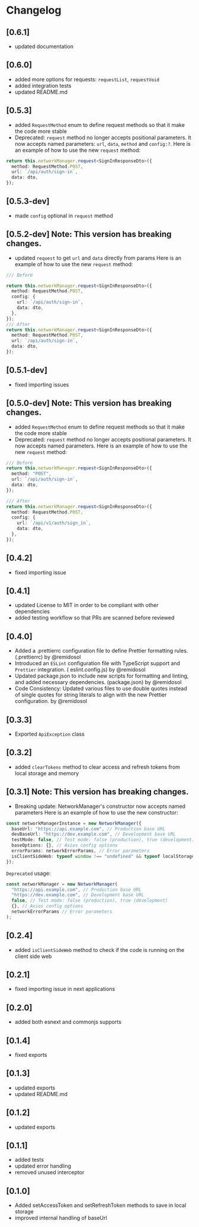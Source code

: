 # Changelog

## [0.6.1]

- updated documentation

## [0.6.0]

- added more options for requests: `requestList`, `requestVoid`
- added integration tests
- updated README.md

## [0.5.3]

- added `RequestMethod` enum to define request methods so that it make the code more stable
- Deprecated: `request` method no longer accepts positional parameters. It now accepts named
  parameters: `url`, `data`, `method` and `config:?`.
  Here is an example of how to use the new `request` method:

```typescript
return this.networkManager.request<SignInResponseDto>({
  method: RequestMethod.POST,
  url: `/api/auth/sign-in`,
  data: dto,
});
```

## [0.5.3-dev]

- made `config` optional in `request` method

## [0.5.2-dev] Note: This version has breaking changes.

- updated `request` to get `url` and `data` directly from params
  Here is an example of how to use the new `request` method:

```typescript
/// Before

return this.networkManager.request<SignInResponseDto>({
  method: RequestMethod.POST,
  config: {
    url: `/api/auth/sign-in`,
    data: dto,
  },
});
/// After
return this.networkManager.request<SignInResponseDto>({
  method: RequestMethod.POST,
  url: `/api/auth/sign-in`,
  data: dto,
});
```

## [0.5.1-dev]

- fixed importing issues

## [0.5.0-dev] Note: This version has breaking changes.

- added `RequestMethod` enum to define request methods so that it make the code more stable
- Deprecated: `request` method no longer accepts positional parameters. It now accepts named
  parameters.
  Here is an example of how to use the new `request` method:

```typescript
/// Before
return this.networkManager.request<SignInResponseDto>({
  method: "POST",
  url: `/api/auth/sign-in`,
  data: dto,
});

/// After
return this.networkManager.request<SignInResponseDto>({
  method: RequestMethod.POST,
  config: {
    url: `/api/v1/auth/sign_in`,
    data: dto,
  },
});
```

## [0.4.2]

- fixed importing issue

## [0.4.1]

- updated License to MIT in order to be compliant with other dependencies
- added testing workflow so that PRs are scanned before reviewed

## [0.4.0]

- Added a .prettierrc configuration file to define Prettier formatting rules. (.prettierrc) by
  @remidosol
- Introduced an `ESLint` configuration file with TypeScript support and `Prettier` integration. (
  eslint.config.js) by @remidosol
- Updated package.json to include new scripts for formatting and linting, and added necessary
  dependencies. (package.json) by @remidosol
- Code Consistency: Updated various files to use double quotes instead of single quotes for string literals to align
  with the new Prettier configuration. by @remidosol

## [0.3.3]

- Exported `ApiException` class

## [0.3.2]

- added `clearTokens` method to clear access and refresh tokens from local storage and memory

## [0.3.1] Note: This version has breaking changes.

- Breaking update: NetworkManager's constructor now accepts named parameters
  Here is an example of how to use the new constructor:

```typescript
const networkManagerInstance = new NetworkManager({
  baseUrl: "https://api.example.com", // Production base URL
  devBaseUrl: "https://dev.example.com", // Development base URL
  testMode: false, // Test mode: false (production), true (development)
  baseOptions: {}, // Axios config options
  errorParams: networkErrorParams, // Error parameters
  isClientSideWeb: typeof window !== "undefined" && typeof localStorage !== "undefined",
});
```

`Deprecated` usage:

```typescript
const networkManager = new NetworkManager(
  "https://api.example.com", // Production base URL
  "https://dev.example.com", // Development base URL
  false, // Test mode: false (production), true (development)
  {}, // Axios config options
  networkErrorParams // Error parameters
);
```

## [0.2.4]

- added `isClientSideWeb` method to check if the code is running on the client side web

## [0.2.1]

- fixed importing issue in next applications

## [0.2.0]

- added both esnext and commonjs supports

## [0.1.4]

- fixed exports

## [0.1.3]

- updated exports
- updated README.md

## [0.1.2]

- updated exports

## [0.1.1]

- added tests
- updated error handling
- removed unused interceptor

## [0.1.0]

- Added setAccessToken and setRefreshToken methods to save in local storage
- improved internal handling of baseUrl
